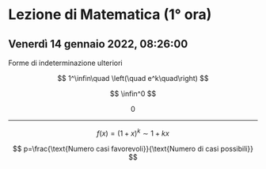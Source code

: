 # Lezione di Matematica (1° ora)
## Venerdì 14 gennaio 2022, 08:26:00

Forme di indeterminazione ulteriori

$$
1^\infin\quad \left(\quad e^k\quad\right)
$$

$$
\infin^0
$$

$$
0
$$


---


$$
f(x)=(1+x)^k\sim1+kx
$$

$$
$$

$$
p=\frac{\text{Numero casi favorevoli}}{\text{Numero di casi possibili}}
$$
<!--stackedit_data:
eyJoaXN0b3J5IjpbLTE4MTkzNTk2MzAsMzc5NDk5MDY1LDE2Mz
MyMjgzOTldfQ==
-->